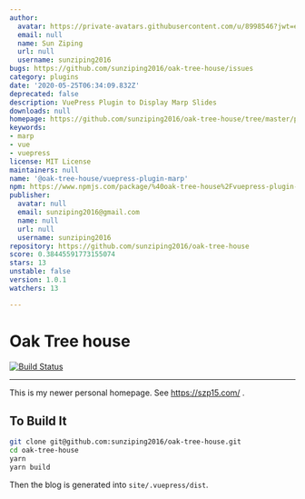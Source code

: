 ```yaml
---
author:
  avatar: https://private-avatars.githubusercontent.com/u/8998546?jwt=eyJhbGciOiJIUzI1NiIsInR5cCI6IkpXVCJ9.eyJpc3MiOiJnaXRodWIuY29tIiwiYXVkIjoicmF3LmdpdGh1YnVzZXJjb250ZW50LmNvbSIsImtleSI6ImtleTEiLCJleHAiOjE3MzQ2NTU0NDAsIm5iZiI6MTczNDY1NDI0MCwicGF0aCI6Ii91Lzg5OTg1NDYifQ.aLhgDj1b0uEJetEgZIGmorpRwTtDquRsfkZeygr_Xds&v=4
  email: null
  name: Sun Ziping
  url: null
  username: sunziping2016
bugs: https://github.com/sunziping2016/oak-tree-house/issues
category: plugins
date: '2020-05-25T06:34:09.832Z'
deprecated: false
description: VuePress Plugin to Display Marp Slides
downloads: null
homepage: https://github.com/sunziping2016/oak-tree-house/tree/master/packages/%40oak-tree-house/vuepress-plugin-marp#readme
keywords:
- marp
- vue
- vuepress
license: MIT License
maintainers: null
name: '@oak-tree-house/vuepress-plugin-marp'
npm: https://www.npmjs.com/package/%40oak-tree-house%2Fvuepress-plugin-marp
publisher:
  avatar: null
  email: sunziping2016@gmail.com
  name: null
  url: null
  username: sunziping2016
repository: https://github.com/sunziping2016/oak-tree-house
score: 0.38445591773155074
stars: 13
unstable: false
version: 1.0.1
watchers: 13

---
```


# Oak Tree house

[![Build Status](https://travis-ci.com/sunziping2016/oak-tree-house.svg?branch=master)](https://travis-ci.com/sunziping2016/oak-tree-house)

****
This is my newer personal homepage. See <https://szp15.com/> .

## To Build It

```bash
git clone git@github.com:sunziping2016/oak-tree-house.git
cd oak-tree-house
yarn
yarn build
```

Then the blog is generated into `site/.vuepress/dist`.
